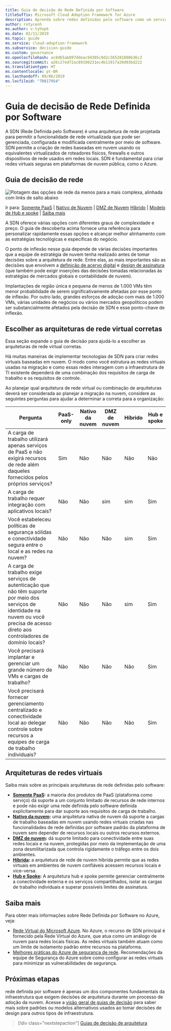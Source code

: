 ```yaml
---
title: Guia de decisão de Rede Definida por Software
titleSuffix: Microsoft Cloud Adoption Framework for Azure
description: Aprenda sobre redes definidas pelo software como um serviço principal em migrações do Azure.
author: rotycenh
ms.author: v-tyhopk
ms.date: 02/11/2019
ms.topic: guide
ms.service: cloud-adoption-framework
ms.subservice: decision-guide
ms.custom: governance
ms.openlocfilehash: ac8d65ab897ddeac94305c9d2c365281808b36c3
ms.sourcegitcommit: a26c27ed72ac89198231ec4b11917a20d03bd222
ms.translationtype: HT
ms.contentlocale: pt-BR
ms.lasthandoff: 09/06/2019
ms.locfileid: "70817954"
---
```

# <a name="software-defined-networking-decision-guide"></a>Guia de decisão de Rede Definida por Software

A SDN (Rede Definida pelo Software) é uma arquitetura de rede projetada para permitir a funcionalidade de rede virtualizada que pode ser gerenciada, configurada e modificada centralmente por meio de software. SDN permite a criação de redes baseadas em nuvem usando os equivalentes virtualizados de roteadores físicos, firewalls e outros dispositivos de rede usados em redes locais. SDN é fundamental para criar redes virtuais seguras em plataformas de nuvem pública, como o Azure.

## <a name="networking-decision-guide"></a>Guia de decisão de rede

![Plotagem das opções de rede da menos para a mais complexa, alinhada com links de salto abaixo](../../_images/discovery-guides/discovery-guide-sdn.png)

Ir para: [Somente PaaS](paas-only.md) | [Nativo de Nuvem](cloud-native.md) | [DMZ de Nuvem](cloud-dmz.md) [Híbrido](hybrid.md) | [Modelo de Hub e spoke](hub-spoke.md) | [Saiba mais](#learn-more)

A SDN oferece várias opções com diferentes graus de complexidade e preço. O guia de descoberta acima fornece uma referência para personalizar rapidamente essas opções e alcançar melhor alinhamento com as estratégias tecnológicas e específicas do negócio.

O ponto de inflexão nesse guia depende de várias decisões importantes que a equipe de estratégia de nuvem tenha realizado antes de tomar decisões sobre a arquitetura de rede. Entre elas, as mais importantes são as decisões que envolvem a [definição de acervo digital](../../digital-estate/index.md) e [design de assinatura](../subscriptions/index.md) (que também pode exigir inserções das decisões tomadas relacionadas às estratégias de mercados globais e contabilidade de nuvem).

Implantações de região única e pequena de menos de 1.000 VMs têm menor probabilidade de serem significativamente afetadas por esse ponto de inflexão. Por outro lado, grandes esforços de adoção com mais de 1.000 VMs, várias unidades de negócios ou vários mercados geopolíticos podem ser substancialmente afetados pela decisão de SDN e esse ponto-chave de inflexão.

## <a name="choosing-the-right-virtual-networking-architectures"></a>Escolher as arquiteturas de rede virtual corretas

Essa seção expande o guia de decisão para ajudá-lo a escolher as arquiteturas de rede virtual corretas.

Há muitas maneiras de implementar tecnologias de SDN para criar redes virtuais baseadas em nuvem. O modo como você estrutura as redes virtuais usadas na migração e como essas redes interagem com a infraestrutura de TI existente dependerá de uma combinação dos requisitos de carga de trabalho e os requisitos de controle.

Ao planejar qual arquitetura de rede virtual ou combinação de arquiteturas deverá ser considerada ao planejar a migração na nuvem, considere as seguintes perguntas para ajudar a determinar a correta para a organização:

| Pergunta | PaaS-only | Nativo da nuvem | DMZ de nuvem | Híbrido | Hub e spoke |
|-----|-----|-----|-----|-----|-----|
| A carga de trabalho utilizará apenas serviços de PaaS e não exigirá recursos de rede além daqueles fornecidos pelos próprios serviços? | Sim | Não | Não | Não | Não |
| A carga de trabalho requer integração com aplicativos locais? | Não | Não | sim | sim | Sim |
| Você estabeleceu políticas de segurança sólidas e conectividade segura entre o local e as redes na nuvem? | Não | Não | Não | sim | Sim |
| A carga de trabalho exige serviços de autenticação que não têm suporte por meio dos serviços de identidade na nuvem ou você precisa de acesso direto aos controladores de domínio locais? | Não | Não | Não | sim | Sim |
| Você precisará implantar e gerenciar um grande número de VMs e cargas de trabalho? | Não | Não | Não | Não | Sim |
| Você precisará fornecer gerenciamento centralizado e conectividade local ao delegar controle sobre recursos a equipes de carga de trabalho individuais? | Não | Não | Não | Não | Sim |

## <a name="virtual-networking-architectures"></a>Arquiteturas de redes virtuais

Saiba mais sobre as principais arquiteturas de rede definidas pelo software:

- **[Somente PaaS](paas-only.md):** a maioria dos produtos de PaaS (plataforma como serviço) dá suporte a um conjunto limitado de recursos de rede internos e pode não exigir uma rede definida pelo software definida explicitamente para dar suporte aos requisitos de carga de trabalho.
- **[Nativo da nuvem](cloud-native.md):** uma arquitetura nativa de nuvem dá suporte a cargas de trabalho baseadas em nuvem usando redes virtuais criadas nas funcionalidades de rede definidas por software padrão da plataforma de nuvem sem depender de recursos locais ou outros recursos externos.
- **[DMZ de nuvem](cloud-dmz.md):** dá suporte limitado para conectividade entre suas redes locais e na nuvem, protegidas por meio da implementação de uma zona desmilitarizada que controla rigidamente o tráfego entre os dois ambientes.
- **[Híbrida](hybrid.md):** a arquitetura de rede de nuvem híbrida permite que as redes virtuais em ambientes de nuvem confiáveis acessem recursos locais e vice-versa.
- **[Hub e Spoke](hub-spoke.md):** A arquitetura hub e spoke permite gerenciar centralmente a conectividade externa e os serviços compartilhados, isolar as cargas de trabalho individuais e superar possíveis limites de assinatura.

## <a name="learn-more"></a>Saiba mais

Para obter mais informações sobre Rede Definida por Software no Azure, veja:

- [Rede Virtual do Microsoft Azure](/azure/virtual-network/virtual-networks-overview). No Azure, o recurso de SDN principal é fornecido pela Rede Virtual do Azure, que atua como um análogo de nuvem para redes locais físicas. As redes virtuais também atuam como um limite de isolamento padrão entre recursos na plataforma.
- [Melhores práticas do Azure de segurança de rede](/azure/security/azure-security-network-security-best-practices). Recomendações da equipe de Segurança do Azure sobre como configurar as redes virtuais para minimizar as vulnerabilidades de segurança.

## <a name="next-steps"></a>Próximas etapas

rede definida por software é apenas um dos componentes fundamentais da infraestrutura que exigem decisões de arquitetura durante um processo de adoção da nuvem. Acesse a [visão geral de guias de decisão](../index.md) para saber mais sobre padrões ou modelos alternativos usados ao tomar decisões de design para outros tipos de infraestrutura.

> [!div class="nextstepaction"]
> [Guias de decisão de arquitetura](../index.md)
